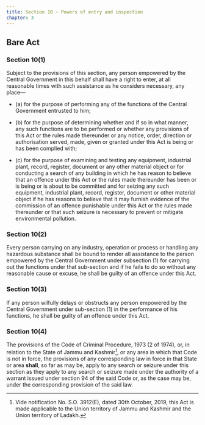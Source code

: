 ```yaml
---
title: Section 10 - Powers of entry and inspection
chapter: 3
---
```


## Bare Act 

### Section 10(1) 

Subject to the provisions of this section, any person empowered by the Central Government in this behalf shall have a right to enter, at all reasonable times with such assistance as he considers necessary, any place—

- (a) for the purpose of performing any of the functions of the Central Government entrusted to him; 

- (b) for the purpose of determining whether and if so in what manner, any such functions are to be performed or whether any provisions of this Act or the rules made thereunder or any notice, order, direction or authorisation served, made, given or granted under this Act is being or has been complied with;

- (c) for the purpose of examining and testing any equipment, industrial plant, record, register, document or any other material object or for conducting a search of any building in which he has reason to believe that an offence under this Act or the rules made thereunder has been or is being or is about to be committed and for seizing any such equipment, industrial plant, record, register, document or other material object if he has reasons to believe that it may furnish evidence of the commission of an offence punishable under this Act or the rules made thereunder or that such seizure is necessary to prevent or mitigate environmental pollution.

### Section 10(2) 

Every person carrying on any industry, operation or process or handling any hazardous substance shall be bound to render all assistance to the person empowered by the Central Government under subsection (1) for carrying out the functions under that sub-section and if he fails to do so without any reasonable cause or excuse, he shall be guilty of an offence under this Act.

### Section 10(3) 

If any person wilfully delays or obstructs any person empowered by the Central Government under sub-section (1) in the performance of his functions, he shall be guilty of an offence under this Act.

### Section 10(4) 

The provisions of the Code of Criminal Procedure, 1973 (2 of 1974), or, in relation to the State of Jammu and Kashmir[^1], or any area in which that Code is not in force, the provisions of any corresponding law in force in that State or area **shall**, so far as may be, apply to any search or seizure under this section as they apply to any search or seizure made under the authority of a warrant issued under section 94 of the said Code or, as the case may be, under the corresponding provision of the said law. 

[^1]: Vide notification No. S.O. 3912(E), dated 30th October, 2019, this Act is made applicable to the Union territory of Jammu and Kashmir and the Union territory of Ladakh.

